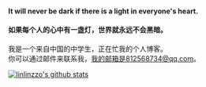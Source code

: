 #### It will never be dark if there is a light in everyone's heart.    
#### 如果每个人的心中有一盏灯，世界就永远不会黑暗。
我是一个来自中国的中学生，正在忙我的个人博客。  
你可以通过邮件来联系我，我的邮箱是812568734@qq.com。     

[![linlinzzo's github stats](https://github-readme-stats.vercel.app/api?username=linlinzzo&show_icons=true&include_all_commits=true)](https://github.com/linlinzzo)

